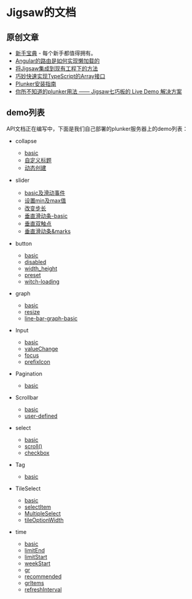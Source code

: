 
# Jigsaw的文档

## 原创文章
- [新手宝典](tourist/index.md) - 每个新手都值得拥有。
- [Angular的路由是如何实现懒加载的](how-router-achive-lazy-load/index.md)
- [将Jigsaw集成到现有工程下的方法](integrate-your-project-with-jigsaw/index.md)
- [巧妙快速实现TypeScript的Array<T>接口](implement-interface-array-of-typescript/index.md)
- [Plunker安装指南](how-to-deploy-your-own-plunker-site/index.md)
- [你所不知道的plunker用法 —— Jigsaw七巧板的 Live Demo 解决方案](the-usage-of-plunker-that-you-do-not-know/index.md)

## demo列表
API文档正在编写中，下面是我们自己部署的plunker服务器上的demo列表：

- collapse
    - [basic](http://rdk.zte.com.cn:8000/edit/pDe6r1kh4NN3zZTM7KKr?p=preview)
    - [自定义标题](http://rdk.zte.com.cn:8000/edit/fenV9N5IZwJD0EwTTUMl?p=preview)
    - [动态创建](http://rdk.zte.com.cn:8000/edit/ehxRReWGNwbLlQLVCiC1?p=preview)

- slider
	- [basic及滑动事件](http://rdk.zte.com.cn:8000/edit/KyHB0yVEbxt3zamKcAHn?p=preview)
	- [设置min及max值](http://rdk.zte.com.cn:8000/edit/EL0MjtTtDDcoHYmRVJkH?p=preview)
	- [改变步长](http://rdk.zte.com.cn:8000/edit/UEBkfqynexq07IiS7pyj?p=preview)
	- [垂直滑动条-basic](http://rdk.zte.com.cn:8000/edit/zsHvYyAC1SBCgh3GI1JK?p=preview)
	- [垂直双触点](http://rdk.zte.com.cn:8000/edit/UKsRHaMbbyJtJP3NpnF2?p=preview)
	- [垂直滑动条&marks](http://rdk.zte.com.cn:8000/edit/cZDnVZDEAyJYqj80feAO?p=preview)

- button
	- [basic](http://rdk.zte.com.cn:8000/edit/uCERngeuVX3CUlw3kp31?p=preview)
	- [disabled](http://rdk.zte.com.cn:8000/edit/Kr12W9Uh9tlz2HtH935L?p=preview)
	- [width_height]( http://rdk.zte.com.cn:8000/edit/IfcRLRsfvHyvrOwCVKMm?p=preview)
	- [preset](http://rdk.zte.com.cn:8000/edit/P98esKzg3YFe6UnsGInD?p=preview)
	- [witch-loading](http://rdk.zte.com.cn:8000/edit/q8Pk0TgvLVAq0yJDWqr2?p=preview)

- graph
	- [basic](http://rdk.zte.com.cn:8000/edit/PMKydwnzhjCJDBaPur2P?p=preview)
	- [resize](http://rdk.zte.com.cn:8000/edit/hVMottkKcKyzbRAke5cq?p=preview)
	- [line-bar-graph-basic](http://rdk.zte.com.cn:8000/edit/DjZ6i8RbbN5fZYoarGNu?p=preview)

- Input
	- [basic](http://rdk.zte.com.cn:8000/edit/bc0jU63qSlV0K9mtz6xt?p=preview)
	- [valueChange](http://rdk.zte.com.cn:8000/edit/z537vpOozauJltTdcz8q?p=preview)
	- [focus](http://rdk.zte.com.cn:8000/edit/j3ACh3jNhd0Fp6CTRzuG?p=preview)
	- [prefixIcon](http://rdk.zte.com.cn:8000/edit/FMkx8tq0wXzS92PooU2Y?p=preview)

- Pagination
	- [basic](http://rdk.zte.com.cn:8000/edit/aenZE0Q2lmCvSLNkEATE?p=preview)

- Scrollbar
	- [basic](http://rdk.zte.com.cn:8000/edit/GTPMwwc8qXnwfN8qUAXF?p=preview)
	- [user-defined](http://rdk.zte.com.cn:8000/edit/RnRhP13G4qZo3OUA2Xbl?p=preview)

- select
	- [basic](http://rdk.zte.com.cn:8000/edit/myUrz60Z7Tv6PfY7YVel?p=preview)
	- [scroll()](http://rdk.zte.com.cn:8000/edit/e9rGqYFBzOktrfLHWg4X?p=preview)
	- [checkbox](http://rdk.zte.com.cn:8000/edit/DZwKWFEaIKPx5zzF64lD?p=preview)

- Tag
	- [basic](http://rdk.zte.com.cn:8000/edit/o8iOF9cI3KhrzsscLggo?p=preview)

- TileSelect
	- [basic](http://rdk.zte.com.cn:8000/edit/rkjPjBDNFumDcJOR5pYc?p=preview)
	- [selectItem](http://rdk.zte.com.cn:8000/edit/LbPS3oBbbuStRea7olhj?p=preview)
	- [MultipleSelect](http://rdk.zte.com.cn:8000/edit/7EAE5ee00hmSLFF3G92k?p=preview)
	- [tileOptionWidth](http://rdk.zte.com.cn:8000/edit/nuboT66qHgunP8NGflGG?p=preview)

- time
	- [basic](http://rdk.zte.com.cn:8000/edit/zUYmTJweAKipiJiDNuHC?p=preview)
	- [limitEnd](http://rdk.zte.com.cn:8000/edit/kape2bxqpUW3aY9E4Jyf?p=preview)
	- [limitStart](http://rdk.zte.com.cn:8000/edit/9QpvYUMYceHLbZLItCnB?p=preview)
	- [weekStart](http://rdk.zte.com.cn:8000/edit/IgKjviHc1cORYtnfY0CR?p=preview)
	- [gr](http://rdk.zte.com.cn:8000/edit/dujVuqQKqyupzEuvju9n?p=preview)
	- [recommended](http://rdk.zte.com.cn:8000/edit/GdeiF0a8zZHZfA5JNtv5?p=preview)
	- [grItems](http://rdk.zte.com.cn:8000/edit/15mHHkkh064HZenIehaw?p=preview)
	- [refreshInterval](http://rdk.zte.com.cn:8000/edit/CRJtutYfTSQmdFxN2JkC?p=preview)

